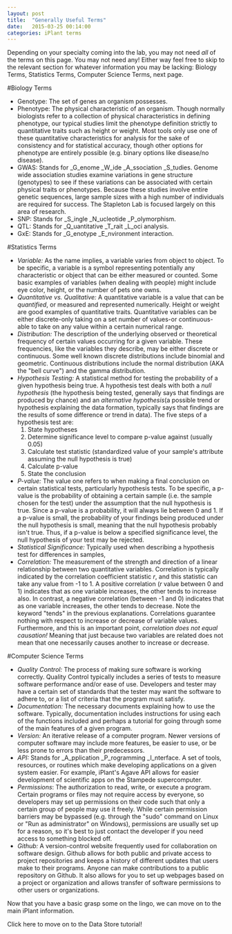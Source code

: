 ```yaml
---
layout: post
title:  "Generally Useful Terms"
date:   2015-03-25 00:14:00
categories: iPlant terms
---
```


Depending on your specialty coming into the lab, you may not need _all_ of the terms on this page. You may not need any! Either way feel free to skip to the 
relevant section for whatever information you may be lacking: Biology Terms, Statistics Terms, Computer Science Terms, next page.

#Biology Terms

* Genotype: The set of genes an organism possesses.
* Phenotype: The physical characteristic of an organism. Though normally biologists refer to a collection of physical characteristics in defining phenotype, our typical studies limit the phenotype definition strictly to quantitative 
traits such as height or weight. Most tools only use one of these quantitative characteristics for analysis for the sake of consistency and for statistical accuracy, though other options for phenotype are entirely possible 
(e.g. binary options like disease/no disease).      
* GWAS: Stands for _G_enome _W_ide _A_ssociation _S_tudies. Genome wide association studies examine variations in gene structure (genotypes) to see if these variations can be associated with certain physical traits or phenotypes. Because these studies
involve entire genetic sequences, large sample sizes with a high number of individuals are required for success. The Stapleton Lab is focused largely on this area of research.   
* SNP: Stands for _S_ingle _N_ucleotide _P_olymorphism. 
* QTL: Stands for _Q_uantitative _T_rait _L_oci analysis. 
* GxE: Stands for _G_enotype _E_nvironment interaction. 

#Statistics Terms

* _Variable:_ As the name implies, a variable varies from object to object. To be specific, a variable is a symbol representing potentially any characteristic or object that can be either measured or counted. 
Some basic examples of variables (when dealing with people) might include eye color, height, or the number of pets one owns. 
* _Quantitative vs. Qualitative:_ A quantitative variable is a value that can be *quantified*, or measured and represented numerically. Height or weight are good examples of quantitative traits. Quantitative variables can
be either discrete-only taking on a set number of values-or continuous-able to take on any value within a certain numerical range.  
* _Distribution:_ The description of the underlying observed or theoretical frequency of certain values occurring for a given variable. These frequencies, like the variables they describe, may be
either discrete or continuous. Some well known discrete distributions include binomial and geometric. Continuous distributions include the normal distribution (AKA the "bell curve") and
the gamma distribution.
* _Hypothesis Testing:_ A statistical method for testing the probability of a given hypothesis being true. A hypothesis test deals with both a *null hypothesis* (the hypothesis being tested, generally says that findings are
produced by chance) and an *alternative hypothesis*(a possible trend or hypothesis explaining the data formation, typically says that findings are the results of some difference or trend in data). The five steps of a hypothesis test are:
	1) State hypotheses
	2) Determine significance level to compare p-value against (usually 0.05)
	3) Calculate test statistic (standardized value of your sample's attribute assuming the null hypothesis is true)
	4) Calculate p-value
	5) State the conclusion
* _P-value:_ The value one refers to when making a final conclusion on certain statistical tests, particularly hypothesis tests. To be specific, a p-value is the probability of obtaining a certain sample (i.e. the sample
chosen for the test) under the assumption that the null hypothesis is true. Since a p-value is a probability, it will always lie between 0 and 1. If a p-value is small, the probability of your findings being produced under the null hypothesis is small, meaning that the null hypothesis probably isn't true.
Thus, if a p-value is below a specified significance level, the null hypothesis of your test may be rejected.
* _Statistical Significance:_ Typically used when describing a hypothesis test for differences in samples,  
* _Correlation:_ The measurement of the strength and direction of a linear relationship between two quantitative variables. Correlation is typically indicated by the correlation coefficient statistic *r*, and this statistic can take any
value from -1 to 1. A positive correlation (*r* value between 0 and 1) indicates that as one variable increases, the other tends to increase also. In contrast, a negative correlation (between -1 and 0) indicates that
as one variable increases, the other tends to decrease. Note the keyword "tends" in the previous explanations. Correlations guarantee nothing with respect to increase or decrease of variable values. Furthermore, and
this is an important point, *correlation does not equal causation!* Meaning that just because two variables are related does not mean that one necessarily causes another to increase or decrease.

#Computer Science Terms
* _Quality Control:_ The process of making sure software is working correctly. Quality Control typically includes a series of tests to measure software performance and/or ease of use. Developers and tester may have 
a certain set of standards that the tester may want the software to adhere to, or a list of criteria that the program must satisfy. 
* _Documentation:_ The necessary documents explaining how to use the software. Typically, documentation includes instructions for using each of the functions included and perhaps a tutorial for going through
some of the main features of a given program. 
* _Version:_ An iterative release of a computer program. Newer versions of computer software may include more features, be easier to use, or be less prone to errors than their predecessors. 
* _API:_ Stands for _A_pplication _P_rogramming _I_nterface. A set of tools, resources, or routines which make developing applications on a given system easier. For example, iPlant's Agave API allows for easier development
of scientific apps on the Stampede supercomputer.
* _Permissions_: The authorization to read, write, or execute a program. Certain programs or files may not require access by everyone, so developers may set up permissions on their code such that only a certain group of people may use it freely.
While certain permission barriers may be bypassed (e.g. through the "sudo" command on Linux or "Run as administrator" on Windows), permissions are usually set up for a reason, so it's best to just contact the developer if you need access to something
blocked off. 
* _Github:_ A version-control website frequently used for collaboration on software design. Github allows for both public and private access to project repositories and keeps a history
of different updates that users make to their programs. Anyone can make contributions to a public repository on Github. It also allows for you to set up webpages based on a project or organization and allows transfer of software permissions to other users or organizations.

Now that you have a basic grasp some on the lingo, we can move on to the main iPlant information.

Click here to move on to the Data Store tutorial!